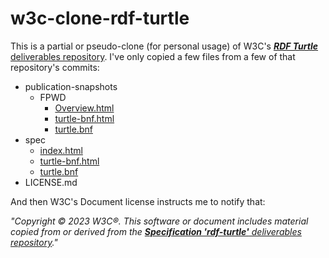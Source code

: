 # w3c-clone-rdf-turtle

This is a partial or pseudo-clone (for personal usage) of W3C's [**_RDF Turtle_** deliverables repository](../../../../w3c/rdf-turtle). I've only copied a few files from a few of that repository's commits:

- publication-snapshots
  - FPWD
    - [Overview.html](publication-snapshots/FPWD/Overview.html)
    - [turtle-bnf.html](publication-snapshots/FPWD/turtle-bnf.html)
    - [turtle.bnf](publication-snapshots/FPWD/turtle.bnf)
- spec
  - [index.html](spec/index.html)
  - [turtle-bnf.html](spec/turtle-bnf.html)
  - [turtle.bnf](spec/turtle.bnf)
- LICENSE.md

And then W3C's Document license instructs me to notify that:

_"Copyright © 2023 W3C®. This software or document includes material copied from or derived from the [**Specification 'rdf-turtle'** deliverables repository](../../../../w3c/rdf-turtle)."_

